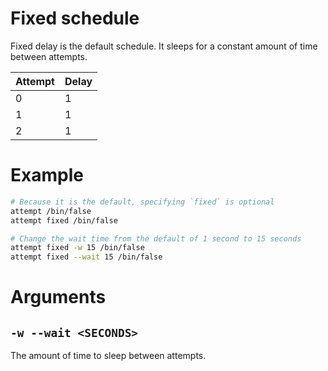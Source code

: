 # Fixed schedule

Fixed delay is the default schedule. It sleeps for a constant amount of time between attempts.

| Attempt | Delay |
| ------- | ----- |
| 0       | 1     |
| 1       | 1     |
| 2       | 1     |

# Example

```bash
# Because it is the default, specifying `fixed` is optional
attempt /bin/false
attempt fixed /bin/false

# Change the wait time from the default of 1 second to 15 seconds
attempt fixed -w 15 /bin/false
attempt fixed --wait 15 /bin/false
```

# Arguments

## `-w --wait <SECONDS>`

The amount of time to sleep between attempts.

